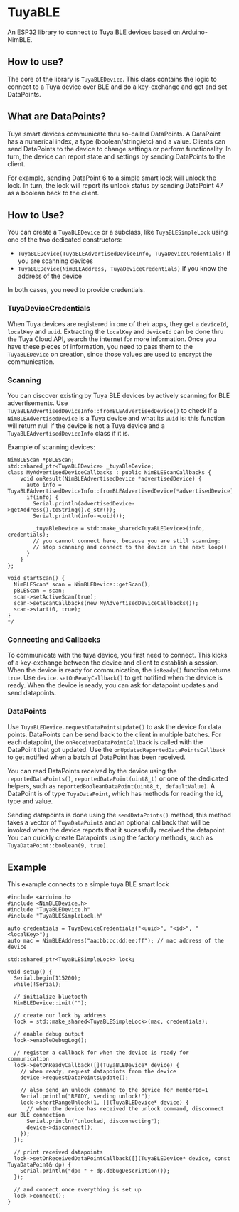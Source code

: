 # TuyaBLE

An ESP32 library to connect to Tuya BLE devices based on Arduino-NimBLE.

## How to use?

The core of the library is `TuyaBLEDevice`. This class contains the logic to connect to a Tuya device over BLE and do a key-exchange and get and set DataPoints.

## What are DataPoints?

Tuya smart devices communicate thru so-called DataPoints. A DataPoint has a numerical index, a type (boolean/string/etc) and a value. Clients can send DataPoints to
the device to change settings or perform functionality. In turn, the device can report state and settings by sending DataPoints to the client.

For example, sending DataPoint 6 to a simple smart lock will unlock the lock. In turn, the lock will report its unlock status by sending DataPoint 47 as a boolean back 
to the client.

## How to Use?

You can create a `TuyaBLEDevice` or a subclass, like `TuyaBLESimpleLock` using one of the two dedicated constructors:

- `TuyaBLEDevice(TuyaBLEAdvertisedDeviceInfo, TuyaDeviceCredentials)` if you are scanning devices
- `TuyaBLEDevice(NimBLEAddress, TuyaDeviceCredentials)` if you know the address of the device

In both cases, you need to provide credentials.

### TuyaDeviceCredentials

When Tuya devices are registered in one of their apps, they get a `deviceId`, `localKey` and `uuid`. Extracting the `localKey` and `deviceId` can be done thru the Tuya Cloud API, search the internet for more information. Once you have these pieces of information, you need to pass them to the `TuyaBLEDevice` on creation, since those values are used to encrypt the communication.


### Scanning

You can discover existing by Tuya BLE devices by actively scanning for BLE advertisements. Use `TuyaBLEAdvertisedDeviceInfo::fromBLEAdvertisedDevice()` to check if a `NimBLEAdvertisedDevice` is a Tuya device and what its `uuid` is: this function will return null if the device is not a Tuya device and a `TuyaBLEAdvertisedDeviceInfo` class if it is.


Example of scanning devices:
```
NimBLEScan *pBLEScan;
std::shared_ptr<TuyaBLEDevice> _tuyaBleDevice;
class MyAdvertisedDeviceCallbacks : public NimBLEScanCallbacks {
    void onResult(NimBLEAdvertisedDevice *advertisedDevice) {
      auto info = TuyaBLEAdvertisedDeviceInfo::fromBLEAdvertisedDevice(*advertisedDevice);
      if(info) {
        Serial.println(advertisedDevice->getAddress().toString().c_str());
        Serial.println(info->uuid());

        _tuyaBleDevice = std::make_shared<TuyaBLEDevice>(info, credentials);
        // you cannot connect here, because you are still scanning:
        // stop scanning and connect to the device in the next loop()
      }
    }
};

void startScan() {
  NimBLEScan* scan = NimBLEDevice::getScan();
  pBLEScan = scan;
  scan->setActiveScan(true);
  scan->setScanCallbacks(new MyAdvertisedDeviceCallbacks());
  scan->start(0, true);
}
*/
```

### Connecting and Callbacks

To communicate with the tuya device, you first need to connect. This kicks of a key-exchange between the device and client to establish a session. When the device is ready for communication, the `isReady()` function returns `true`. Use `device.setOnReadyCallback()` to get notified when the device is ready. When the device is ready, you can ask for datapoint updates and send datapoints.

### DataPoints

Use `TuyaBLEDevice.requestDataPointsUpdate()` to ask the device for data points. DataPoints can be send back to the client in multiple batches. For each datapoint, the `onReceivedDataPointCallback` is called with the DataPoint that got updated. Use the `onUpdatedReportedDataPointsCallback` to get notified when a batch of DataPoint has been received.

You can read DataPoints received by the device using the `reportedDataPoints()`, `reportedDataPoint(uint8_t)` or one of the dedicated helpers, such as `reportedBooleanDataPoint(uint8_t, defaultValue)`. A DataPoint is of type `TuyaDataPoint`, which has methods for reading the id, type and value.

Sending datapoints is done using the `sendDataPoints()` method, this method takes a vector of `TuyaDataPoint`s and an optional callback that will be invoked when the device reports that it sucessfully received the datapoint. You can quickly create Datapoints using the factory methods, such as `TuyaDataPoint::boolean(9, true)`.


## Example

This example connects to a simple tuya BLE smart lock
```
#include <Arduino.h>
#include <NimBLEDevice.h>
#include "TuyaBLEDevice.h"
#include "TuyaBLESimpleLock.h"

auto credentials = TuyaDeviceCredentials("<uuid>", "<id>", "<localKey>");
auto mac = NimBLEAddress("aa:bb:cc:dd:ee:ff"); // mac address of the device

std::shared_ptr<TuyaBLESimpleLock> lock;

void setup() {
  Serial.begin(115200);
  while(!Serial);

  // initialize bluetooth
  NimBLEDevice::init("");

  // create our lock by address
  lock = std::make_shared<TuyaBLESimpleLock>(mac, credentials);

  // enable debug output
  lock->enableDebugLog();

  // register a callback for when the device is ready for communication
  lock->setOnReadyCallback([](TuyaBLEDevice* device) {
    // when ready, request datapoints from the device
    device->requestDataPointsUpdate();

    // also send an unlock command to the device for memberId=1
    Serial.println("READY, sending unlock!");
    lock->shortRangeUnlock(1, [](TuyaBLEDevice* device) {
      // when the device has received the unlock command, disconnect our BLE connection
      Serial.println("unlocked, disconnecting");
      device->disconnect();
    });
  });

  // print received datapoints
  lock->setOnReceivedDataPointCallback([](TuyaBLEDevice* device, const TuyaDataPoint& dp) {
    Serial.println("dp: " + dp.debugDescription());
  });

  // and connect once everything is set up
  lock->connect();
}

```